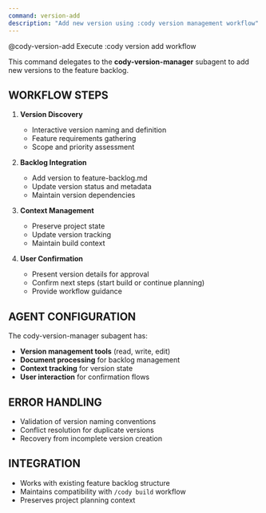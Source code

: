 ```yaml
---
command: version-add
description: "Add new version using :cody version management workflow"
---
```


@cody-version-add Execute :cody version add workflow

This command delegates to the **cody-version-manager** subagent to add new versions to the feature backlog.

## WORKFLOW STEPS
1. **Version Discovery**
   - Interactive version naming and definition
   - Feature requirements gathering
   - Scope and priority assessment

2. **Backlog Integration**
   - Add version to feature-backlog.md
   - Update version status and metadata
   - Maintain version dependencies

3. **Context Management**
   - Preserve project state
   - Update version tracking
   - Maintain build context

4. **User Confirmation**
   - Present version details for approval
   - Confirm next steps (start build or continue planning)
   - Provide workflow guidance

## AGENT CONFIGURATION
The cody-version-manager subagent has:
- **Version management tools** (read, write, edit)
- **Document processing** for backlog management
- **Context tracking** for version state
- **User interaction** for confirmation flows

## ERROR HANDLING
- Validation of version naming conventions
- Conflict resolution for duplicate versions
- Recovery from incomplete version creation

## INTEGRATION
- Works with existing feature backlog structure
- Maintains compatibility with `/cody build` workflow
- Preserves project planning context